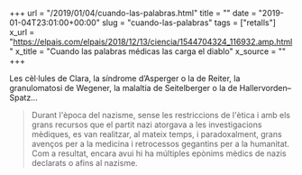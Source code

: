 +++
url = "/2019/01/04/cuando-las-palabras.html"
title = ""
date = "2019-01-04T23:01:00+00:00"
slug = "cuando-las-palabras"
tags = ["retalls"]
x_url = "https://elpais.com/elpais/2018/12/13/ciencia/1544704324_116932.amp.html"
x_title = "Cuando las palabras médicas las carga el diablo"
x_source = ""
+++ 


Les cèl·lules de Clara, la síndrome d’Asperger o la de Reiter, la granulomatosi de Wegener, la malaltia de Seitelberger o la de Hallervorden–Spatz…  

> Durant l'època del nazisme, sense les restriccions de l'ètica i amb els grans recursos que el partit nazi atorgava a les investigacions mèdiques, es van realitzar, al mateix temps, i paradoxalment, grans avenços per a la medicina i retrocessos gegantins per a la humanitat. Com a resultat, encara avui hi ha múltiples epònims mèdics de nazis declarats o afins al nazisme.
